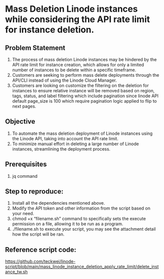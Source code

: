 
# Mass Deletion Linode instances while considering the API rate limit for instance deletion.

## Problem Statement
1. The process of mass deletion Linode instances may be hindered by the API rate limit for instance creation, which allows for only a limited number of instances to be delete within a specific timeframe.
2. Customers are seeking to perform mass delete deployments through the API/CLI instead of using the Linode Cloud Manager.
3. Customers are looking on customize the filtering on the deletion for instances to ensure relative instance will be removed based on region, tags, status, and label filtering which include pagination since linode API default page_size is 100 which require pagination logic applied to flip to next pages.

## Objective
1. To automate the mass deletion deployment of Linode instances using the Linode API, taking into account the API rate limit.
2. To minimize manual effort in deleting a large number of Linode instances, streamlining the deployment process.

## Prerequisites 
1. jq command

## Step to reproduce: 
1.	Install all the dependencies mentioned above.
2.	Modify the API token and other information from the script based on your need.
3.	chmod +x “filename.sh” command to specifically sets the execute permission on a file, allowing it to be run as a program.
4.	./filename.sh to execute your script, you may see the attachment detail how the script will be ran.

## Reference script code:
https://github.com/teckwei/linode-script/blob/main/mass_linode_instance_deletion_apply_rate_limit/delete_instance_tw.sh

